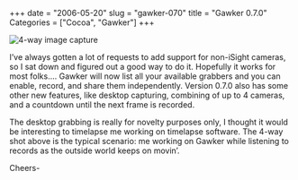 +++
date = "2006-05-20"
slug = "gawker-070"
title = "Gawker 0.7.0"
Categories = ["Cocoa", "Gawker"]
+++

![4-way image capture](/images/4waylarge.png)

I’ve always gotten a lot of requests to add support for non-iSight cameras, so I sat down and figured out a good way to do it.  Hopefully it works for most folks.... Gawker will now list all your available grabbers and you can enable, record, and share them independently.  Version 0.7.0 also has some other new features, like desktop capturing, combining of up to 4 cameras, and a countdown until the next frame is recorded.

The desktop grabbing is really for novelty purposes only, I thought it would be interesting to timelapse me working on timelapse software.  The 4-way shot above is the typical scenario: me working on Gawker while listening to records as the outside world keeps on movin’.

Cheers-
